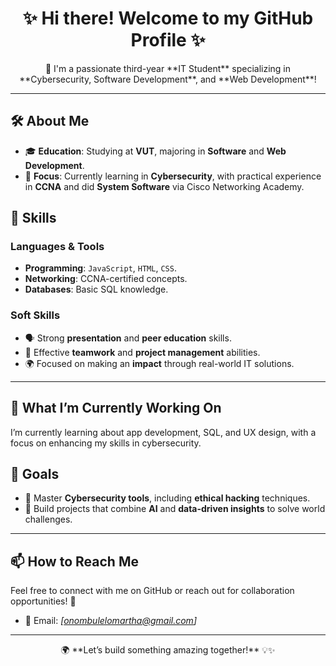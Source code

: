 # <div align="center">✨ **Hi there! Welcome to my GitHub Profile** ✨</div>  
<div align="center">👋 I'm a passionate third-year **IT Student** specializing in **Cybersecurity, Software Development**, and **Web Development**!</div>  

---

## 🛠️ **About Me**  
- 🎓 **Education**: Studying at **VUT**, majoring in **Software** and **Web Development**.  
- 🔐 **Focus**: Currently learning in **Cybersecurity**, with practical experience in **CCNA** and did **System Software** via Cisco Networking Academy.  

## 🌟 **Skills**  
### **Languages & Tools**  
- **Programming**: `JavaScript`, `HTML`, `CSS`.  
- **Networking**: CCNA-certified concepts.  
- **Databases**: Basic SQL knowledge.  

### **Soft Skills**  
- 🗣️ Strong **presentation** and **peer education** skills.  
- 🤝 Effective **teamwork** and **project management** abilities.  
- 🌍 Focused on making an **impact** through real-world IT solutions.  

---

## 🌱 **What I’m Currently Working On**  
I’m currently learning about app development, SQL, and UX design, with a focus on enhancing my skills in cybersecurity.

## 🎯 **Goals**  
- 🚀 Master **Cybersecurity tools**, including **ethical hacking** techniques.  
- 🤖 Build projects that combine **AI** and **data-driven insights** to solve world challenges.  

---

## 📫 **How to Reach Me**  
Feel free to connect with me on GitHub or reach out for collaboration opportunities! 🌟  
- 📧 Email: *[onombulelomartha@gmail.com]*  
    

---

<div align="center">🌍 **Let’s build something amazing together!** 💡✨</div>

